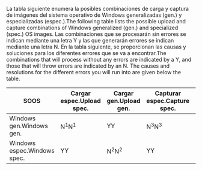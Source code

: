 <span data-ttu-id="366c6-101">La tabla siguiente enumera la posibles combinaciones de carga y captura de imágenes del sistema operativo de Windows generalizadas (gen.) y especializadas (espec.).</span><span class="sxs-lookup"><span data-stu-id="366c6-101">The following table lists the possible upload and capture combinations of Windows generalized (gen.) and specialized (spec.) OS images.</span></span> <span data-ttu-id="366c6-102">Las combinaciones que se procesarán sin errores se indican mediante una letra Y y las que generarán errores se indican mediante una letra N. En la tabla siguiente, se proporcionan las causas y soluciones para los diferentes errores que se va a encontrar.</span><span class="sxs-lookup"><span data-stu-id="366c6-102">The combinations that will process without any errors are indicated by a Y, and those that will throw errors are indicated by an N. The causes and resolutions for the different errors you will run into are given below the table.</span></span>

| <span data-ttu-id="366c6-103">SO</span><span class="sxs-lookup"><span data-stu-id="366c6-103">OS</span></span> | <span data-ttu-id="366c6-104">Cargar espec.</span><span class="sxs-lookup"><span data-stu-id="366c6-104">Upload spec.</span></span> | <span data-ttu-id="366c6-105">Cargar gen.</span><span class="sxs-lookup"><span data-stu-id="366c6-105">Upload gen.</span></span> | <span data-ttu-id="366c6-106">Capturar espec.</span><span class="sxs-lookup"><span data-stu-id="366c6-106">Capture spec.</span></span> | <span data-ttu-id="366c6-107">Capturar gen.</span><span class="sxs-lookup"><span data-stu-id="366c6-107">Capture gen.</span></span> |
| --- | --- | --- | --- | --- |
| <span data-ttu-id="366c6-108">Windows gen.</span><span class="sxs-lookup"><span data-stu-id="366c6-108">Windows gen.</span></span> |<span data-ttu-id="366c6-109">N<sup>1</sup></span><span class="sxs-lookup"><span data-stu-id="366c6-109">N<sup>1</sup></span></span> |<span data-ttu-id="366c6-110">Y</span><span class="sxs-lookup"><span data-stu-id="366c6-110">Y</span></span> |<span data-ttu-id="366c6-111">N<sup>3</sup></span><span class="sxs-lookup"><span data-stu-id="366c6-111">N<sup>3</sup></span></span> |<span data-ttu-id="366c6-112">Y</span><span class="sxs-lookup"><span data-stu-id="366c6-112">Y</span></span> |
| <span data-ttu-id="366c6-113">Windows espec.</span><span class="sxs-lookup"><span data-stu-id="366c6-113">Windows spec.</span></span> |<span data-ttu-id="366c6-114">Y</span><span class="sxs-lookup"><span data-stu-id="366c6-114">Y</span></span> |<span data-ttu-id="366c6-115">N<sup>2</sup></span><span class="sxs-lookup"><span data-stu-id="366c6-115">N<sup>2</sup></span></span> |<span data-ttu-id="366c6-116">Y</span><span class="sxs-lookup"><span data-stu-id="366c6-116">Y</span></span> |<span data-ttu-id="366c6-117">N<sup>4</sup></span><span class="sxs-lookup"><span data-stu-id="366c6-117">N<sup>4</sup></span></span> |

